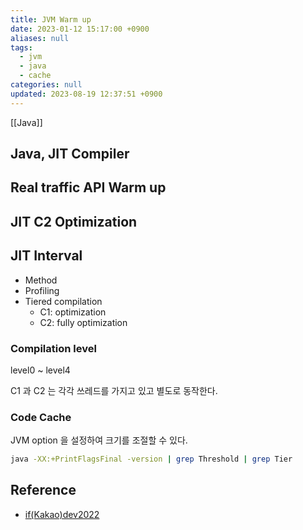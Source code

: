 ```yaml
---
title: JVM Warm up
date: 2023-01-12 15:17:00 +0900
aliases: null
tags:
  - jvm
  - java
  - cache
categories: null
updated: 2023-08-19 12:37:51 +0900
---
```


[[Java]]

## Java, JIT Compiler

## Real traffic API Warm up

## JIT C2 Optimization

## JIT Interval

- Method
- Profiling
- Tiered compilation
	- C1: optimization
	- C2: fully optimization

### Compilation level

level0 ~ level4

C1 과 C2 는 각각 쓰레드를 가지고 있고 별도로 동작한다.

### Code Cache

JVM option 을 설정하여 크기를 조절할 수 있다.

```bash
java -XX:+PrintFlagsFinal -version | grep Threshold | grep Tier
```

## Reference

- [if(Kakao)dev2022](https://www.youtube.com/watch?v=utjn-cDSiog)